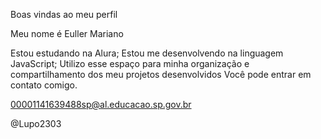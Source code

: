 Boas vindas ao meu perfil 

Meu nome é Euller Mariano

Estou estudando na Alura;
Estou me desenvolvendo na linguagem JavaScript;
Utilizo esse espaço para minha organização e compartilhamento dos meu projetos desenvolvidos
Você pode entrar em contato comigo.

00001141639488sp@al.educacao.sp.gov.br

@Lupo2303
